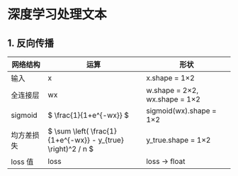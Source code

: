 # 深度学习处理文本

## 1. 反向传播
| **网络结构** | **运算**                             | **形状**                          |
|--------------|--------------------------------------|------------------------------------|
| 输入         | x                                    | x.shape = 1×2                      |
| 全连接层     | wx                                   | w.shape = 2×2, wx.shape = 1×2      |
| sigmoid      | $ \frac{1}{1+e^{-wx}} $           | sigmoid(wx).shape = 1×2            |
| 均方差损失   | $ \sum \left( \frac{1}{1+e^{-wx}} - y_{true} \right)^2 / n $ | y_true.shape = 1×2          |
| loss 值      | loss                                 | loss -> float                      |


